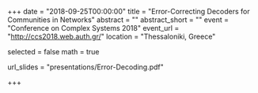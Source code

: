 +++
date = "2018-09-25T00:00:00"
title = "Error-Correcting Decoders for Communities in Networks"
abstract = ""
abstract_short = ""
event = "Conference on Complex Systems 2018"
event_url = "http://ccs2018.web.auth.gr/"
location = "Thessaloniki, Greece"

selected = false
math = true

url_slides = "presentations/Error-Decoding.pdf"

+++

<script async class="speakerdeck-embed" data-id="3559ad4f04a54bdebfa7d3164efd30b6" data-ratio="1.777" src="//speakerdeck.com/assets/embed.js"></script>

